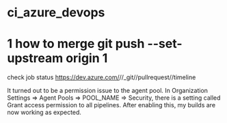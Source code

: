 # ci_azure_devops

1
how to merge
git push --set-upstream origin 1
=======
check job status
https://dev.azure.com/<organization>/<project>/\_git/<repository>/pullrequest/<pull request id>/timeline

It turned out to be a permission issue to the agent pool. In Organization Settings => Agent Pools => POOL_NAME => Security, there is a setting called Grant access permission to all pipelines. After enabling this, my builds are now working as expected.
